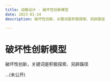 ```yaml
---
title: 战略设计 - 破坏性创新模型
date: 2023-01-24
description: 破坏性创新，关键词是积极探索、另辟蹊径

---
```


# 破坏性创新模型

破坏性创新，关键词是积极探索、另辟蹊径

...(未公开)